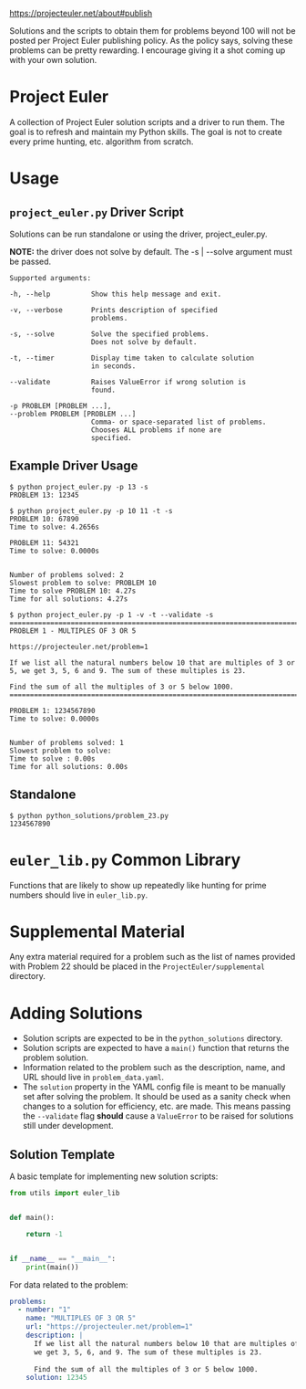 https://projecteuler.net/about#publish


Solutions and the scripts to obtain them for problems beyond 100 will not be posted per Project Euler publishing policy.
As the policy says, solving these problems can be pretty rewarding. I encourage giving it a shot coming up with your own solution.


# Project Euler
A collection of Project Euler solution scripts and a driver to run them. The goal is to refresh and maintain my Python skills.
The goal is not to create every prime hunting, etc. algorithm from scratch.


# Usage
## `project_euler.py` Driver Script
Solutions can be run standalone or using the driver, project_euler.py.

**NOTE:** the driver does not solve by default. The -s | --solve argument must be passed.

```
Supported arguments:

-h, --help          Show this help message and exit.

-v, --verbose       Prints description of specified
                    problems.

-s, --solve         Solve the specified problems.
                    Does not solve by default.

-t, --timer         Display time taken to calculate solution  
                    in seconds.

--validate          Raises ValueError if wrong solution is    
                    found.

-p PROBLEM [PROBLEM ...], 
--problem PROBLEM [PROBLEM ...]       
                    Comma- or space-separated list of problems.
                    Chooses ALL problems if none are
                    specified.
```

## Example Driver Usage
```
$ python project_euler.py -p 13 -s
PROBLEM 13: 12345
```
```
$ python project_euler.py -p 10 11 -t -s
PROBLEM 10: 67890
Time to solve: 4.2656s

PROBLEM 11: 54321
Time to solve: 0.0000s


Number of problems solved: 2
Slowest problem to solve: PROBLEM 10
Time to solve PROBLEM 10: 4.27s
Time for all solutions: 4.27s
```
```
$ python project_euler.py -p 1 -v -t --validate -s
================================================================================
PROBLEM 1 - MULTIPLES OF 3 OR 5

https://projecteuler.net/problem=1

If we list all the natural numbers below 10 that are multiples of 3 or 5, we get 3, 5, 6 and 9. The sum of these multiples is 23.   

Find the sum of all the multiples of 3 or 5 below 1000.
================================================================================

PROBLEM 1: 1234567890
Time to solve: 0.0000s


Number of problems solved: 1
Slowest problem to solve:
Time to solve : 0.00s
Time for all solutions: 0.00s
```

## Standalone
```
$ python python_solutions/problem_23.py 
1234567890
```

# `euler_lib.py` Common Library
Functions that are likely to show up repeatedly like hunting for prime numbers should live in `euler_lib.py`.

# Supplemental Material
Any extra material required for a problem such as the list of names provided with Problem 22 should be placed in the `ProjectEuler/supplemental` directory.

# Adding Solutions
- Solution scripts are expected to be in the `python_solutions` directory.
- Solution scripts are expected to have a `main()` function that returns the problem solution.
- Information related to the problem such as the description, name, and URL should live in `problem_data.yaml`.
- The `solution` property in the YAML config file is meant to be manually set after solving the problem. It should be used as a sanity check when changes to a solution for efficiency, etc. are made. This means passing the `--validate` flag **should** cause a `ValueError` to be raised for solutions still under development.

## Solution Template
A basic template for implementing new solution scripts:
```python
from utils import euler_lib


def main():

    return -1


if __name__ == "__main__":
    print(main())

```

For data related to the problem:
```yaml
problems:
  - number: "1"
    name: "MULTIPLES OF 3 OR 5"
    url: "https://projecteuler.net/problem=1"
    description: |
      If we list all the natural numbers below 10 that are multiples of 3 or 5,
      we get 3, 5, 6, and 9. The sum of these multiples is 23.
      
      Find the sum of all the multiples of 3 or 5 below 1000.
    solution: 12345
```
